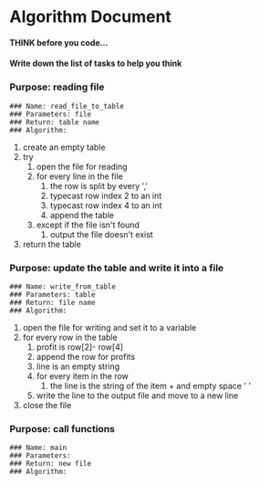 # Algorithm Document

#### THINK before you code...
#### Write down the list of tasks to help you think

### Purpose: reading file 
    ### Name: read_file_to_table
    ### Parameters: file
    ### Return: table name
    ### Algorithm: 
1. create an empty table
2. try
   1. open the file for reading
   2. for every line in the file
      1. the row is split by every ','
      2. typecast row index 2 to an int
      3. typecast row index 4 to an int
      4. append the table
   3. except if the file isn't found
      1. output the file doesn't exist
3. return the table





### Purpose: update the table and write it into a file
    ### Name: write_from_table
    ### Parameters: table
    ### Return: file name
    ### Algorithm: 
1. open the file for writing and set it to a variable
2. for every row in the table
   1. profit is row[2]- row[4]
   2. append the row for profits
   3. line is an empty string
   4. for every item in the row
      1. the line is the string of the item + and empty space ' '
   5. write the line to the output file and move to a new line
3. close the file

### Purpose: call functions
    ### Name: main
    ### Parameters: 
    ### Return: new file
    ### Algorithm: 
